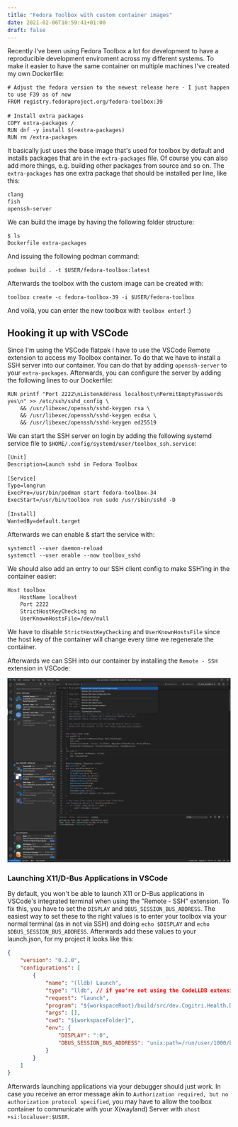 ```yaml
---
title: "Fedora Toolbox with custom container images"
date: 2021-02-06T10:59:41+01:00
draft: false
---
```


Recently I've been using Fedora Toolbox a lot for development to have a reproducible
development enviroment across my different systems. To make it easier to have the
same container on multiple machines I've created my own Dockerfile:

<!--more-->

```
# Adjust the fedora version to the newest release here - I just happen to use F39 as of now
FROM registry.fedoraproject.org/fedora-toolbox:39

# Install extra packages
COPY extra-packages /
RUN dnf -y install $(<extra-packages)
RUN rm /extra-packages
```

It basically just uses the base image that's used for toolbox by default and installs
packages that are in the `extra-packages` file. Of course you can also add more things,
e.g. building other packages from source and so on. The `extra-packages` has one extra package
that should be installed per line, like this:

```
clang
fish
openssh-server
```

We can build the image by having the following folder structure:

```
$ ls
Dockerfile extra-packages
```

And issuing the following podman command:

```
podman build . -t $USER/fedora-toolbox:latest
```

Afterwards the toolbox with the custom image can be created with:

```
toolbox create -c fedora-toolbox-39 -i $USER/fedora-toolbox
```

And voilà, you can enter the new toolbox with `toolbox enter`! :)

## Hooking it up with VSCode

Since I'm using the VSCode flatpak I have to use the VSCode Remote extension to
access my Toolbox container. To do that we have to install a SSH server into our container.
You can do that by adding `openssh-server` to your `extra-packages`. Afterwards, you can configure
the server by adding the following lines to our Dockerfile:

```
RUN printf "Port 2222\nListenAddress localhost\nPermitEmptyPasswords yes\n" >> /etc/ssh/sshd_config \
	&& /usr/libexec/openssh/sshd-keygen rsa \
	&& /usr/libexec/openssh/sshd-keygen ecdsa \
	&& /usr/libexec/openssh/sshd-keygen ed25519
```

We can start the SSH server on login by adding the following systemd service file to
`$HOME/.config/systemd/user/toolbox_ssh.service`:

```
[Unit]
Description=Launch sshd in Fedora Toolbox

[Service]
Type=longrun
ExecPre=/usr/bin/podman start fedora-toolbox-34
ExecStart=/usr/bin/toolbox run sudo /usr/sbin/sshd -D

[Install]
WantedBy=default.target
```

Afterwards we can enable & start the service with:

```
systemctl --user daemon-reload
systemctl --user enable --now toolbox_sshd
```

We should also add an entry to our SSH client config to make SSH'ing in the container easier:

```
Host toolbox
	HostName localhost
	Port 2222
	StrictHostKeyChecking no
	UserKnownHostsFile=/dev/null
```

We have to disable `StrictHostKeyChecking` and `UserKnownHostsFile` since the host key
of the container will change every time we regenerate the container.

Afterwards we can SSH into our container by installing the `Remote - SSH` extension
in VSCode:

![VSCode Screenshot](/posts/12-fedora-toolbox-vscode.png)

### Launching X11/D-Bus Applications in VSCode

By default, you won't be able to launch X11 or D-Bus applications in VSCode's
integrated terminal when using the "Remote - SSH" extension. To fix this,
you have to set the `DISPLAY` and `DBUS_SESSION_BUS_ADDRESS`. The easiest way
to set these to the right values is to enter your toolbox via your normal terminal
(as in not via SSH) and doing `echo $DISPLAY` and `echo $DBUS_SESSION_BUS_ADDRESS`.
Afterwards add these values to your launch.json, for my project it looks like this:

```json
{
    "version": "0.2.0",
    "configurations": [
        {
            "name": "(lldb) Launch",
            "type": "lldb", // if you're not using the CodeLLDB extension for debugging but instead the C/C++ one, change this to cppdbg
            "request": "launch",
            "program": "${workspaceRoot}/build/src/dev.Cogitri.Health.Devel", // Change this to the path of your exe
            "args": [],
            "cwd": "${workspaceFolder}",
            "env": {
                "DISPLAY": ":0",
                "DBUS_SESSION_BUS_ADDRESS": "unix:path=/run/user/1000/bus"
            }
        }
    ]
}
```

Afterwards launching applications via your debugger should just work. In case you receive an error message akin to `Authorization required, but no authorization protocol specified`, you may have to allow the toolbox container to communicate with your X(wayland) Server with `xhost +si:localuser:$USER`.
